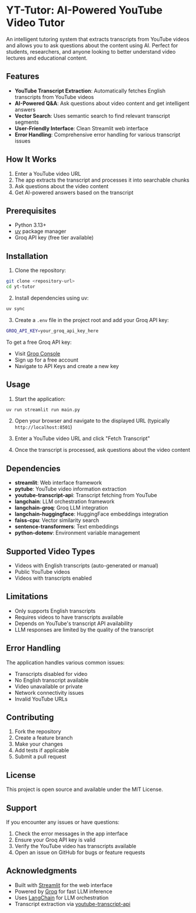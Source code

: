 # YT-Tutor: AI-Powered YouTube Video Tutor

An intelligent tutoring system that extracts transcripts from YouTube videos and allows you to ask questions about the content using AI. Perfect for students, researchers, and anyone looking to better understand video lectures and educational content.

## Features

- **YouTube Transcript Extraction**: Automatically fetches English transcripts from YouTube videos
- **AI-Powered Q&A**: Ask questions about video content and get intelligent answers
- **Vector Search**: Uses semantic search to find relevant transcript segments
- **User-Friendly Interface**: Clean Streamlit web interface
- **Error Handling**: Comprehensive error handling for various transcript issues

## How It Works

1. Enter a YouTube video URL
2. The app extracts the transcript and processes it into searchable chunks
3. Ask questions about the video content
4. Get AI-powered answers based on the transcript

## Prerequisites

- Python 3.13+
- [uv](https://docs.astral.sh/uv/) package manager
- Groq API key (free tier available)

## Installation

1. Clone the repository:
```bash
git clone <repository-url>
cd yt-tutor
```

2. Install dependencies using uv:
```bash
uv sync
```

3. Create a `.env` file in the project root and add your Groq API key:
```bash
GROQ_API_KEY=your_groq_api_key_here
```

To get a free Groq API key:
- Visit [Groq Console](https://console.groq.com/)
- Sign up for a free account
- Navigate to API Keys and create a new key

## Usage

1. Start the application:
```bash
uv run streamlit run main.py
```

2. Open your browser and navigate to the displayed URL (typically `http://localhost:8501`)

3. Enter a YouTube video URL and click "Fetch Transcript"

4. Once the transcript is processed, ask questions about the video content

## Dependencies

- **streamlit**: Web interface framework
- **pytube**: YouTube video information extraction
- **youtube-transcript-api**: Transcript fetching from YouTube
- **langchain**: LLM orchestration framework
- **langchain-groq**: Groq LLM integration
- **langchain-huggingface**: HuggingFace embeddings integration
- **faiss-cpu**: Vector similarity search
- **sentence-transformers**: Text embeddings
- **python-dotenv**: Environment variable management

## Supported Video Types

- Videos with English transcripts (auto-generated or manual)
- Public YouTube videos
- Videos with transcripts enabled

## Limitations

- Only supports English transcripts
- Requires videos to have transcripts available
- Depends on YouTube's transcript API availability
- LLM responses are limited by the quality of the transcript

## Error Handling

The application handles various common issues:
- Transcripts disabled for video
- No English transcript available
- Video unavailable or private
- Network connectivity issues
- Invalid YouTube URLs

## Contributing

1. Fork the repository
2. Create a feature branch
3. Make your changes
4. Add tests if applicable
5. Submit a pull request

## License

This project is open source and available under the MIT License.

## Support

If you encounter any issues or have questions:
1. Check the error messages in the app interface
2. Ensure your Groq API key is valid
3. Verify the YouTube video has transcripts available
4. Open an issue on GitHub for bugs or feature requests

## Acknowledgments

- Built with [Streamlit](https://streamlit.io/) for the web interface
- Powered by [Groq](https://groq.com/) for fast LLM inference
- Uses [LangChain](https://langchain.com/) for LLM orchestration
- Transcript extraction via [youtube-transcript-api](https://github.com/jdepoix/youtube-transcript-api)